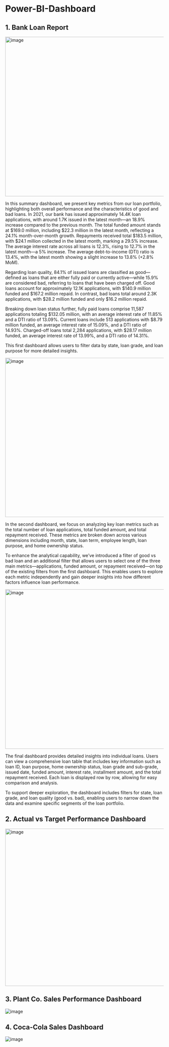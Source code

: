 # Power-BI-Dashboard

## 1. Bank Loan Report

<img width="897" height="506" alt="image" src="https://github.com/user-attachments/assets/94ab44ca-ecd1-4e54-97e2-70f441283b97" />

In this summary dashboard, we present key metrics from our loan portfolio, highlighting both overall performance and the characteristics of good and bad loans. In 2021, our bank has issued approximately 14.4K loan applications, with around 1.7K issued in the latest month—an 18.9% increase compared to the previous month. The total funded amount stands at $169.0 million, including $22.3 million in the latest month, reflecting a 24.1% month-over-month growth. Repayments received total $183.5 million, with $24.1 million collected in the latest month, marking a 29.5% increase. The average interest rate across all loans is 12.3%, rising to 12.7% in the latest month—a 5% increase. The average debt-to-income (DTI) ratio is 13.4%, with the latest month showing a slight increase to 13.8% (+2.8% MoM). 

Regarding loan quality, 84.1% of issued loans are classified as good—defined as loans that are either fully paid or currently active—while 15.9% are considered bad, referring to loans that have been charged off. Good loans account for approximately 12.1K applications, with $140.9 million funded and $167.2 million repaid. In contrast, bad loans total around 2.3K applications, with $28.2 million funded and only $16.2 million repaid. 

Breaking down loan status further, fully paid loans comprise 11,587 applications totaling $132.05 million, with an average interest rate of 11.85% and a DTI ratio of 13.09%. Current loans include 513 applications with $8.79 million funded, an average interest rate of 15.09%, and a DTI ratio of 14.93%. Charged-off loans total 2,284 applications, with $28.17 million funded, an average interest rate of 13.99%, and a DTI ratio of 14.31%. 

This first dashboard allows users to filter data by state, loan grade, and loan purpose for more detailed insights.

<img width="900" height="505" alt="image" src="https://github.com/user-attachments/assets/733cff51-4183-498c-a830-ceb635bb4bec" />

In the second dashboard, we focus on analyzing key loan metrics such as the total number of loan applications, total funded amount, and total repayment received. These metrics are broken down across various dimensions including month, state, loan term, employee length, loan purpose, and home ownership status. 

To enhance the analytical capability, we’ve introduced a filter of good vs bad loan and an additional filter that allows users to select one of the three main metrics—applications, funded amount, or repayment received—on top of the existing filters from the first dashboard. This enables users to explore each metric independently and gain deeper insights into how different factors influence loan performance.

<img width="900" height="506" alt="image" src="https://github.com/user-attachments/assets/b059f6e0-eb65-49c0-83a9-0a19e9dae953" />

The final dashboard provides detailed insights into individual loans. Users can view a comprehensive loan table that includes key information such as loan ID, loan purpose, home ownership status, loan grade and sub-grade, issued date, funded amount, interest rate, installment amount, and the total repayment received. Each loan is displayed row by row, allowing for easy comparison and analysis. 

To support deeper exploration, the dashboard includes filters for state, loan grade, and loan quality (good vs. bad), enabling users to narrow down the data and examine specific segments of the loan portfolio.

## 2. Actual vs Target Performance Dashboard

<img width="888" height="499" alt="image" src="https://github.com/user-attachments/assets/0aea21cd-9c4e-441b-bfff-b216dc074d9d" />

## 3. Plant Co. Sales Performance Dashboard

![image](https://github.com/user-attachments/assets/77d2b475-29fd-409e-9c40-72757d66a1d7)

## 4. Coca-Cola Sales Dashboard

![image](https://github.com/user-attachments/assets/48091f88-9344-4642-990d-a21dd5453c30)
